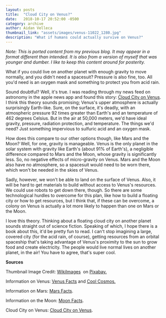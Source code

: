 ```yaml
---
layout: posts
title:  "Cloud City on Venus?"
date:   2018-10-17 20:52:00 -0500
category: archive
author: Aidan Velleca
thumbnail_link: "assets/images/venus-11022_1280.jpg"
description: "What if humans could actually survive on Venus?"
---
```

*Note: This is ported content from my previous blog. It may appear in a format different than intended. It is also from a version of myself that was younger and dumber. I like to keep this content around for posterity.*

What if you could live on another planet with enough gravity to move normally, and you didn't need a spacesuit? Pressure is also fine, too. All you'd need is an oxygen mask and something to protect you from acid rain. 

Sound doubtful? Well, it's true. I was reading through my news feed on astronomy in the apple news app and found this story: [Cloud City on Venus](https://www.nextbigfuture.com/2018/10/nasas-blimp-and-cloud-city-plan-for-venus-exploration-and-colonization.html). I think this theory sounds promising; Venus's upper atmosphere is actually surprisingly Earth-like. Sure, on the surface, it's deadly, with an atmospheric pressure 92 times greater than Earth's and an temperature of  462 degrees Celsius. But in the air at 50,000 meters, we'd have ideal gravity, pressure, radiation protection, and temperature. The things we'd need? Just something impervious to sulfuric acid and an oxygen mask. 

How does this compare to our other options though, like Mars and the Moon? Well, for one, gravity is manageable. Venus is the only planet in the solar system with gravity like Earth's (about 91% of Earth's), a negligible difference compared to Mars and the Moon, whose gravity is significantly less. So, no negative effects of micro-gravity on Venus. Mars and the Moon also have no atmosphere, so a spacesuit would need to be worn there, which won't be needed in the skies of Venus. 

Sadly, however, we won't be able to land on the surface of Venus. Also, it will be hard to get materials to build without access to Venus's resources. We could use robots to get down there, though. So there are some technological hurdles to overcome for this plan, like how to build a floating city or how to get resources, but I think that, if these can be overcome, a colony on Venus is actually a lot more likely to happen than one on Mars or the Moon. 

I love this theory. Thinking about a floating cloud city on another planet sounds straight out of science fiction. Speaking of which, I hope there is a book about this, it'd be pretty fun to read. I can't stop imagining a large, covered city (for the acid rain, of course), getting resources from an orbital spaceship that's taking advantage of Venus's proximity to the sun to grow food and create electricity. The people would live normal lives on another planet, in the air! You have to agree, that's super cool.   

**Sources** 

Thumbnail Image Credit: [WikiImages](https://pixabay.com/en/users/WikiImages-1897/)  on [Pixabay.](https://pixabay.com/en/venus-surface-hot-heat-planet-11022/) 

Information on Venus: [Venus Facts](https://space-facts.com/venus/) and [Cool Cosmos.](https://coolcosmos.ipac.caltech.edu/ask/48-How-strong-is-the-gravity-on-Venus-) 

Information on Mars: [Mars Facts](https://space-facts.com/mars/). 

Information on the Moon: [Moon Facts](https://space-facts.com/the-moon/). 

Cloud City on Venus: [Cloud City on Venus](https://www.nextbigfuture.com/2018/10/nasas-blimp-and-cloud-city-plan-for-venus-exploration-and-colonization.html).